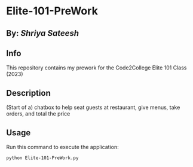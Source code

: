 # Elite-101-PreWork

## By: *Shriya Sateesh*

## Info
This repository contains my prework for the Code2College Elite 101 Class (2023)

## Description
(Start of a) chatbox to help seat guests at restaurant, give menus, take orders, and total the price

## Usage
Run this command to execute the application:

`python Elite-101-PreWork.py`
